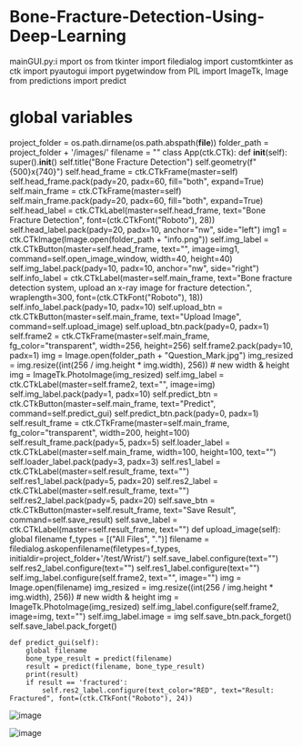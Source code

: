 # Bone-Fracture-Detection-Using-Deep-Learning
mainGUI.py:i
mport os
from tkinter import filedialog
import customtkinter as ctk
import pyautogui
import pygetwindow
from PIL import ImageTk, Image
from predictions import predict
# global variables
project_folder = os.path.dirname(os.path.abspath(__file__))
folder_path = project_folder + '/images/'
filename = ""
class App(ctk.CTk):
    def __init__(self):
        super().__init__()
        self.title("Bone Fracture Detection")
        self.geometry(f"{500}x{740}")
        self.head_frame = ctk.CTkFrame(master=self)
        self.head_frame.pack(pady=20, padx=60, fill="both", expand=True)
        self.main_frame = ctk.CTkFrame(master=self)
        self.main_frame.pack(pady=20, padx=60, fill="both", expand=True)
        self.head_label = ctk.CTkLabel(master=self.head_frame, text="Bone Fracture Detection",
                                       font=(ctk.CTkFont("Roboto"), 28))
        self.head_label.pack(pady=20, padx=10, anchor="nw", side="left")
        img1 = ctk.CTkImage(Image.open(folder_path + "info.png"))
        self.img_label = ctk.CTkButton(master=self.head_frame, text="", image=img1, command=self.open_image_window,
                                       width=40, height=40)
        self.img_label.pack(pady=10, padx=10, anchor="nw", side="right")
        self.info_label = ctk.CTkLabel(master=self.main_frame,
                                       text="Bone fracture detection system, upload an x-ray image for fracture detection.",
                                       wraplength=300, font=(ctk.CTkFont("Roboto"), 18))
        self.info_label.pack(pady=10, padx=10)
        self.upload_btn = ctk.CTkButton(master=self.main_frame, text="Upload Image", command=self.upload_image)
        self.upload_btn.pack(pady=0, padx=1)
        self.frame2 = ctk.CTkFrame(master=self.main_frame, fg_color="transparent", width=256, height=256)
        self.frame2.pack(pady=10, padx=1)
        img = Image.open(folder_path + "Question_Mark.jpg")
        img_resized = img.resize((int(256 / img.height * img.width), 256))  # new width & height
        img = ImageTk.PhotoImage(img_resized)
         self.img_label = ctk.CTkLabel(master=self.frame2, text="", image=img)
        self.img_label.pack(pady=1, padx=10)
        self.predict_btn = ctk.CTkButton(master=self.main_frame, text="Predict", command=self.predict_gui)
        self.predict_btn.pack(pady=0, padx=1)
        self.result_frame = ctk.CTkFrame(master=self.main_frame, fg_color="transparent", width=200, height=100)
        self.result_frame.pack(pady=5, padx=5)
        self.loader_label = ctk.CTkLabel(master=self.main_frame, width=100, height=100, text="")
        self.loader_label.pack(pady=3, padx=3)
        self.res1_label = ctk.CTkLabel(master=self.result_frame, text="")
        self.res1_label.pack(pady=5, padx=20)
        self.res2_label = ctk.CTkLabel(master=self.result_frame, text="")
        self.res2_label.pack(pady=5, padx=20)
        self.save_btn = ctk.CTkButton(master=self.result_frame, text="Save Result", command=self.save_result)
        self.save_label = ctk.CTkLabel(master=self.result_frame, text="")
    def upload_image(self):
        global filename
        f_types = [("All Files", "*.*")]
        filename = filedialog.askopenfilename(filetypes=f_types, initialdir=project_folder+'/test/Wrist/')
        self.save_label.configure(text="")
        self.res2_label.configure(text="")
        self.res1_label.configure(text="")
        self.img_label.configure(self.frame2, text="", image="")
        img = Image.open(filename)
        img_resized = img.resize((int(256 / img.height * img.width), 256))  # new width & height
        img = ImageTk.PhotoImage(img_resized)
        self.img_label.configure(self.frame2, image=img, text="")
        self.img_label.image = img
        self.save_btn.pack_forget()
        self.save_label.pack_forget()

    def predict_gui(self):
        global filename
        bone_type_result = predict(filename)
        result = predict(filename, bone_type_result)
        print(result)
        if result == 'fractured':
            self.res2_label.configure(text_color="RED", text="Result: Fractured", font=(ctk.CTkFont("Roboto"), 24))
     
![image](https://github.com/user-attachments/assets/7f9a7dba-8d38-43ef-9c77-00bc52893b34)

       
![image](https://github.com/user-attachments/assets/df186491-9f57-480c-96a0-f1fbd0f379a9)
